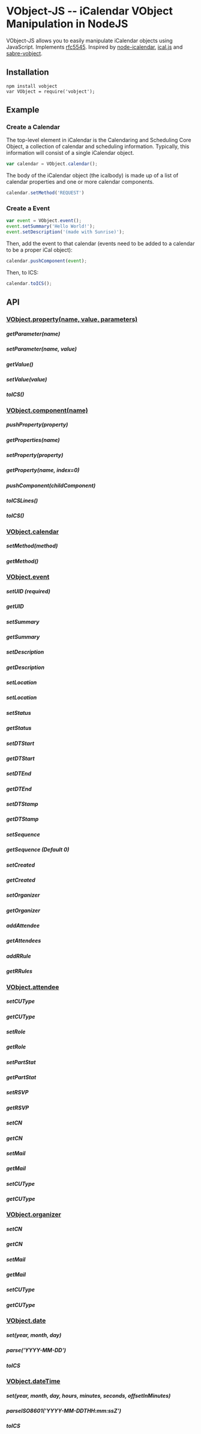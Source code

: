 # VObject-JS -- iCalendar VObject Manipulation in NodeJS

VObject-JS allows you to easily manipulate iCalendar objects using JavaScript. Implements [rfc5545](http://tools.ietf.org/html/rfc5545). Inspired by [node-icalendar](https://github.com/tritech/node-icalendar), [ical.js](https://github.com/mozilla-comm/ical.js/) and [sabre-vobject](https://github.com/fruux/sabre-vobject).

## Installation

```
npm install vobject
var VObject = require('vobject');
```

## Example

### Create a Calendar

The top-level element in iCalendar is the Calendaring and Scheduling Core Object, a collection of calendar and scheduling information. Typically, this information will consist of a single iCalendar object.

```js
var calendar = VObject.calendar();
```

The body of the iCalendar object (the icalbody) is made up of a list of calendar properties and one or more calendar components.

```js
calendar.setMethod('REQUEST')
```

### Create a Event

```js
var event = VObject.event();
event.setSummary('Hello World!');
event.setDescription('(made with Sunrise)');
```

Then, add the event to that calendar (events need to be added to a calendar to be a proper iCal object):

```js
calendar.pushComponent(event);
```

Then, to ICS:

```js
calendar.toICS();
```

## API

### [VObject.property(name, value, parameters)](docs/property.md)
##### getParameter(name)
##### setParameter(name, value)

##### getValue()
##### setValue(value)

##### toICS()

### [VObject.component(name)](docs/component.md)
##### pushProperty(property)
##### getProperties(name)

##### setProperty(property)
##### getProperty(name, index=0)

##### pushComponent(childComponent)

##### toICSLines()
##### toICS()

### [VObject.calendar](docs/calendar.md)
##### setMethod(method)
##### getMethod()

### [VObject.event](docs/event.md)
##### setUID (required)
##### getUID
##### setSummary
##### getSummary
##### setDescription
##### getDescription
##### setLocation
##### setLocation
##### setStatus
##### getStatus
##### setDTStart
##### getDTStart
##### setDTEnd
##### getDTEnd
##### setDTStamp
##### getDTStamp
##### setSequence
##### getSequence (Default 0)
##### setCreated
##### getCreated
##### setOrganizer
##### getOrganizer
##### addAttendee
##### getAttendees
##### addRRule
##### getRRules

### [VObject.attendee](docs/people.md)
##### setCUType
##### getCUType
##### setRole
##### getRole
##### setPartStat
##### getPartStat
##### setRSVP
##### getRSVP
##### setCN
##### getCN
##### setMail
##### getMail
##### setCUType
##### getCUType

### [VObject.organizer](docs/people.md)
##### setCN
##### getCN
##### setMail
##### getMail
##### setCUType
##### getCUType

### [VObject.date](docs/date.md)
##### set(year, month, day)
##### parse('YYYY-MM-DD')
##### toICS

### [VObject.dateTime](docs/date.md)
##### set(year, month, day, hours, minutes, seconds, offsetInMinutes)
##### parseISO8601('YYYY-MM-DDTHH:mm:ssZ')
##### toICS
